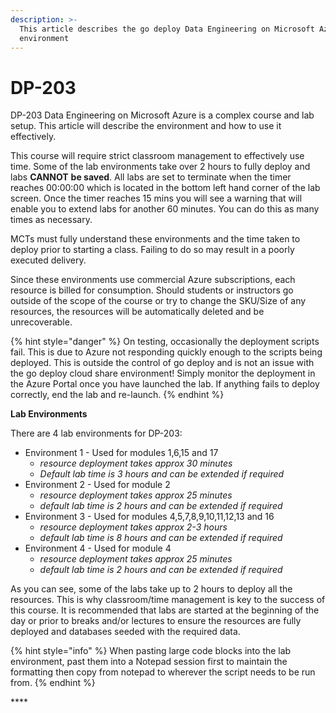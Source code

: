 ```yaml
---
description: >-
  This article describes the go deploy Data Engineering on Microsoft Azure lab
  environment
---
```


# DP-203

DP-203 Data Engineering on Microsoft Azure is a complex course and lab setup.  This article will describe the environment and how to use it effectively.

This course will require strict classroom management to effectively use time.  Some of the lab environments take over 2 hours to fully deploy and labs **CANNOT** **be saved**.  All labs are set to terminate when the timer reaches 00:00:00 which is located in the bottom left hand corner of the lab screen.  Once the timer reaches 15 mins you will see a warning that will enable you to extend labs for another 60 minutes.  You can do this as many times as necessary.

MCTs must fully understand these environments and the time taken to deploy prior to starting a class.  Failing to do so may result in a poorly executed delivery.

Since these environments use commercial Azure subscriptions, each resource is billed for consumption. Should students or instructors go outside of the scope of the course or try to change the SKU/Size of any resources, the resources will be automatically deleted and be unrecoverable.

{% hint style="danger" %}
On testing, occasionally the deployment scripts fail.  This is due to Azure not responding quickly enough to the scripts being deployed.  This is outside the control of go deploy and is not an issue with the go deploy cloud share environment!  Simply monitor the deployment in the Azure Portal once you have launched the lab.  If anything fails to deploy correctly, end the lab and re-launch.
{% endhint %}

**Lab Environments**  
  
There are 4 lab environments for DP-203:

* Environment 1 - Used for modules 1,6,15 and 17
  * _resource deployment takes approx 30 minutes_
  * _Default lab time is 3 hours and can be extended if required_
* Environment 2 - Used for module 2
  * _resource deployment takes approx 25 minutes_
  * _default lab time is 2 hours and can be extended if required_
* Environment 3 - Used for modules 4,5,7,8,9,10,11,12,13 and 16
  * _resource deployment takes approx 2-3 hours_
  * _default lab time is 8 hours and can be extended if required_
* Environment 4 - Used for module 4
  * _resource deployment takes approx 25 minutes_
  * _default lab time is 2 hours and can be extended if required_

As you can see, some of the labs take up to 2 hours to deploy all the resources.  This is why classroom/time management is key to the success of this course.  It is recommended that labs are started at the beginning of the day or prior to breaks and/or lectures to ensure the resources are fully deployed and databases seeded with the required data.

{% hint style="info" %}
When pasting large code blocks into the lab environment, past them into a Notepad session first to maintain the formatting then copy from notepad to wherever the script needs to be run from.
{% endhint %}



\*\*\*\*



